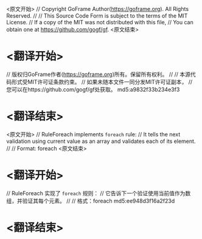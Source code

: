 
<原文开始>
// Copyright GoFrame Author(https://goframe.org). All Rights Reserved.
//
// This Source Code Form is subject to the terms of the MIT License.
// If a copy of the MIT was not distributed with this file,
// You can obtain one at https://github.com/gogf/gf.
<原文结束>

# <翻译开始>
// 版权归GoFrame作者(https://goframe.org)所有。保留所有权利。
//
// 本源代码形式受MIT许可证条款约束。
// 如果未随本文件一同分发MIT许可证副本，
// 您可以在https://github.com/gogf/gf处获取。 md5:a9832f33b234e3f3
# <翻译结束>


<原文开始>
// RuleForeach implements `foreach` rule:
// It tells the next validation using current value as an array and validates each of its element.
//
// Format: foreach
<原文结束>

# <翻译开始>
// RuleForeach 实现了 `foreach` 规则：
// 它告诉下一个验证使用当前值作为数组，并验证其每个元素。
//
// 格式：foreach md5:ee948d3f16a2f23d
# <翻译结束>

